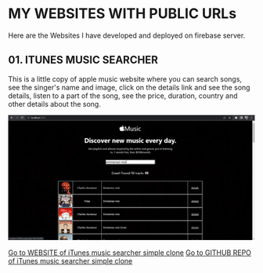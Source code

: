 # MY WEBSITES WITH PUBLIC URLs

Here are the Websites I have developed and deployed on firebase server.

## 01. ITUNES MUSIC SEARCHER

This is a little copy of apple music website where you can search songs, see the singer's name and image, click on the details link and see the song details, listen to a part of the song, see the price, duration, country and other details about the song.

![screenshot](./itunes.jpg)

[Go to WEBSITE of iTunes music searcher simple clone](https://itunes-simple-clone-a7486.web.app/)
[Go to GITHUB REPO of iTunes music searcher simple clone](https://github.com/AvetBadalyan/iTunes-music-Searcher)
